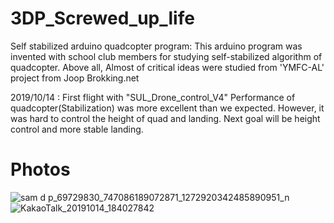 # 3DP_Screwed_up_life
Self stabilized arduino quadcopter program: 
  This arduino program was invented with school club members for studying self-stabilized algorithm of quadcopter.
  Above all, Almost of critical ideas were studied from 'YMFC-AL' project from Joop Brokking.net
  
  2019/10/14 : First flight with "SUL_Drone_control_V4"
               Performance of quadcopter(Stabilization) was more excellent than we expected.
               However, it was hard to control the height of quad and landing.
               Next goal will be height control and more stable landing.
# Photos              
![sam d p_69729830_747086189072871_1272920342485890951_n](https://user-images.githubusercontent.com/39939370/66750497-90fe5380-eec7-11e9-83bd-847078a03073.jpg)
![KakaoTalk_20191014_184027842](https://user-images.githubusercontent.com/39939370/66743373-b6ce2d00-eeb4-11e9-9b33-3ce38ae9ddd7.jpg)
